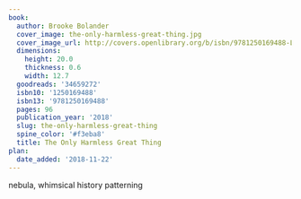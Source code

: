 ```yaml
---
book:
  author: Brooke Bolander
  cover_image: the-only-harmless-great-thing.jpg
  cover_image_url: http://covers.openlibrary.org/b/isbn/9781250169488-L.jpg
  dimensions:
    height: 20.0
    thickness: 0.6
    width: 12.7
  goodreads: '34659272'
  isbn10: '1250169488'
  isbn13: '9781250169488'
  pages: 96
  publication_year: '2018'
  slug: the-only-harmless-great-thing
  spine_color: '#f3eba8'
  title: The Only Harmless Great Thing
plan:
  date_added: '2018-11-22'
---
```


nebula, whimsical history patterning
